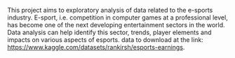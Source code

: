 This project aims to exploratory analysis of data related to the e-sports industry. E-sport, i.e. competition in computer games at a professional level, has become one of the next developing entertainment sectors in the world. Data analysis can help identify this sector, trends, player elements and impacts on various aspects of esports. data to download at the link: https://www.kaggle.com/datasets/rankirsh/esports-earnings.

